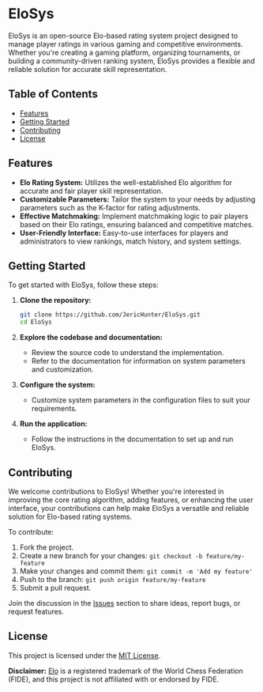 # EloSys

EloSys is an open-source Elo-based rating system project designed to manage player ratings in various gaming and competitive environments. Whether you're creating a gaming platform, organizing tournaments, or building a community-driven ranking system, EloSys provides a flexible and reliable solution for accurate skill representation.

## Table of Contents

- [Features](#features)
- [Getting Started](#getting-started)
- [Contributing](#contributing)
- [License](#license)

## Features

- **Elo Rating System:** Utilizes the well-established Elo algorithm for accurate and fair player skill representation.
- **Customizable Parameters:** Tailor the system to your needs by adjusting parameters such as the K-factor for rating adjustments.
- **Effective Matchmaking:** Implement matchmaking logic to pair players based on their Elo ratings, ensuring balanced and competitive matches.
- **User-Friendly Interface:** Easy-to-use interfaces for players and administrators to view rankings, match history, and system settings.

## Getting Started

To get started with EloSys, follow these steps:

1. **Clone the repository:**
    ```bash
    git clone https://github.com/JericHunter/EloSys.git
    cd EloSys
    ```

2. **Explore the codebase and documentation:**
    - Review the source code to understand the implementation.
    - Refer to the documentation for information on system parameters and customization.

3. **Configure the system:**
    - Customize system parameters in the configuration files to suit your requirements.

4. **Run the application:**
    - Follow the instructions in the documentation to set up and run EloSys.

## Contributing

We welcome contributions to EloSys! Whether you're interested in improving the core rating algorithm, adding features, or enhancing the user interface, your contributions can help make EloSys a versatile and reliable solution for Elo-based rating systems.

To contribute:

1. Fork the project.
2. Create a new branch for your changes: `git checkout -b feature/my-feature`
3. Make your changes and commit them: `git commit -m 'Add my feature'`
4. Push to the branch: `git push origin feature/my-feature`
5. Submit a pull request.

Join the discussion in the [Issues](https://github.com/JericHunter/EloSys/issues) section to share ideas, report bugs, or request features.

## License

This project is licensed under the [MIT License](LICENSE.md).

**Disclaimer:** [Elo](https://en.wikipedia.org/wiki/Elo_rating_system) is a registered trademark of the World Chess Federation (FIDE), and this project is not affiliated with or endorsed by FIDE.
